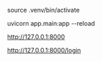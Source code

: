 source .venv/bin/activate

uvicorn app.main:app --reload 

http://127.0.0.1:8000

http://127.0.0.1:8000/login

